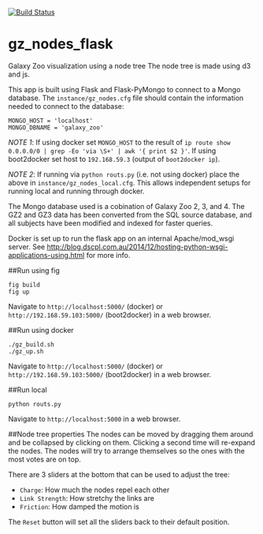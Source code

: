 [![Build Status](http://img.shields.io/badge/Built%20at-%23dotastro-blue.svg?style=flat)](http://dotastronomy.com/six/)

gz_nodes_flask
============

Galaxy Zoo visualization using a node tree
The node tree is made using d3 and js.

This app is built using Flask and Flask-PyMongo to connect to a
Mongo database. The `instance/gz_nodes.cfg` file should contain the
information needed to connect to the database:

```
MONGO_HOST = 'localhost'
MONGO_DBNAME = 'galaxy_zoo'
```

*NOTE 1*: If using docker set `MONGO_HOST` to the result of `ip route
 show 0.0.0.0/0 | grep -Eo 'via \S+' | awk '{ print $2 }'`. If using
 boot2docker set host to `192.168.59.3` (output of `boot2docker ip`). 

*NOTE 2*: If running via `python routs.py` (i.e. not using docker) place the above in
`instance/gz_nodes_local.cfg`. This allows independent setups
for running local and running through docker.

The Mongo database used is a cobination of Galaxy Zoo 2, 3, and 4. The GZ2
and GZ3 data has been converted from the SQL source database, and all subjects
have been modified and indexed for faster queries.

Docker is set up to run the flask app on an internal Apache/mod_wsgi server.
See http://blog.dscpl.com.au/2014/12/hosting-python-wsgi-applications-using.html for more info.

##Run using fig
```
fig build
fig up
```
Navigate to `http://localhost:5000/` (docker) or
`http://192.168.59.103:5000/` (boot2docker) in a web browser.


##Run using docker
```
./gz_build.sh
./gz_up.sh
```
Navigate to `http://localhost:5000/` (docker) or
`http://192.168.59.103:5000/` (boot2docker) in a web browser.

##Run local
```
python routs.py
```
Navigate to `http://localhost:5000` in a web browser.

##Node tree properties
The nodes can be moved by dragging them around and be collapsed by
clicking on them. Clicking a second time will re-expand the nodes.
The nodes will try to arrange themselves so the ones with the most votes
are on top.

There are 3 sliders at the bottom that can be used to adjust the tree:
+ `Charge`: How much the nodes repel each other
+ `Link Strength`: How stretchy the links are
+ `Friction`: How damped the motion is

The `Reset` button will set all the sliders back to their default position.
